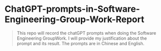 # ChatGPT-prompts-in-Software-Engineering-Group-Work-Report
> This repo will record the chatGPT prompts when doing the Software Engineering GroupWork. I will provide my justification about the prompt and its result. The prompts are in Chinese and English. 
